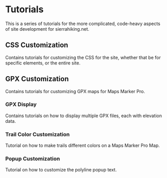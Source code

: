 # Tutorials
This is a series of tutorials for the more complicated, code-heavy aspects of site development for sierrahiking.net.

## CSS Customization
Contains tutorials for customizing the CSS for the site, whether that be for specific elements, or the entire site.

## GPX Customization
Contains tutorials for customizing GPX maps for Maps Marker Pro.

### GPX Display
Contains tutorials on how to display multiple GPX files, each with elevation data.

### Trail Color Customization
Tutorial on how to make trails different colors on a Maps Marker Pro Map.

### Popup Customization
Tutorial on how to customize the polyline popup text.